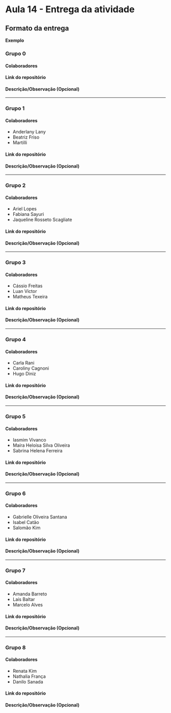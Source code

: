 # Aula 14 - Entrega da atividade

## Formato da entrega

**Exemplo**

### Grupo 0

#### Colaboradores

#### Link do repositório

#### Descrição/Observação (Opcional)

----

### Grupo 1

#### Colaboradores

- Anderlany Lany
- Beatriz Friso
- Martilli

#### Link do repositório

#### Descrição/Observação (Opcional)

----

### Grupo 2

#### Colaboradores

- Ariel Lopes
- Fabiana Sayuri
- Jaqueline Rosseto Scagliate

#### Link do repositório

#### Descrição/Observação (Opcional)

----

### Grupo 3

#### Colaboradores

- Cássio Freitas
- Luan Victor
- Matheus Texeira

#### Link do repositório

#### Descrição/Observação (Opcional)

----

### Grupo 4

#### Colaboradores

- Carla Rani
- Caroliny Cagnoni
- Hugo Diniz

#### Link do repositório

#### Descrição/Observação (Opcional)

----

### Grupo 5

#### Colaboradores

- Iasmim Vivanco
- Maíra Heloísa Silva Oliveira
- Sabrina Helena Ferreira

#### Link do repositório

#### Descrição/Observação (Opcional)

----

### Grupo 6

#### Colaboradores

- Gabrielle Oliveira Santana
- Isabel Catão
- Salomão Kim

#### Link do repositório

#### Descrição/Observação (Opcional)

----

### Grupo 7

#### Colaboradores

- Amanda Barreto
- Laís Baltar
- Marcelo Alves

#### Link do repositório

#### Descrição/Observação (Opcional)


----

### Grupo 8

#### Colaboradores

- Renata Kim
- Nathalia França
- Danilo Sanada

#### Link do repositório

#### Descrição/Observação (Opcional)